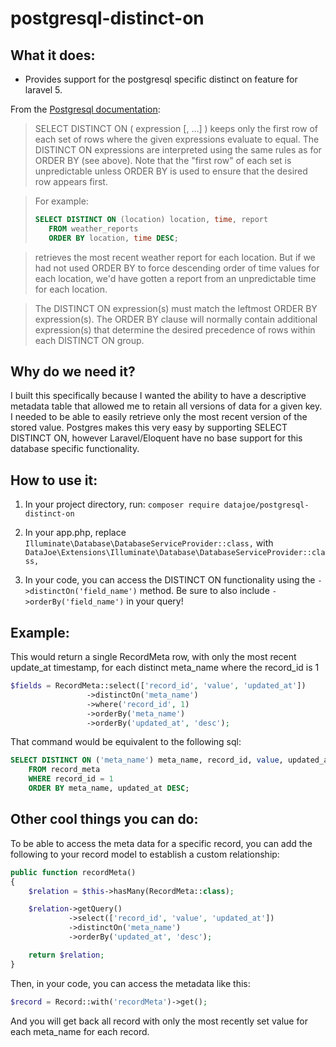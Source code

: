 # postgresql-distinct-on

## What it does:

* Provides support for the postgresql specific distinct on feature for laravel 5.

From the [Postgresql documentation][1]:
> SELECT DISTINCT ON ( expression [, ...] ) keeps only the first row of each set of rows where the given expressions 
evaluate to equal. The DISTINCT ON expressions are interpreted using the same rules as for ORDER BY (see above). Note 
that the "first row" of each set is unpredictable unless ORDER BY is used to ensure that the desired row appears first.

> For example:
> ```sql
> SELECT DISTINCT ON (location) location, time, report
>    FROM weather_reports
>    ORDER BY location, time DESC;
>```

> retrieves the most recent weather report for each location. But if we had not used ORDER BY to force descending order 
of time values for each location, we'd have gotten a report from an unpredictable time for each location.

> The DISTINCT ON expression(s) must match the leftmost ORDER BY expression(s). The ORDER BY clause will normally 
contain additional expression(s) that determine the desired precedence of rows within each DISTINCT ON group.

## Why do we need it?

I built this specifically because I wanted the ability to have a descriptive metadata table that allowed me to retain 
all versions of data for a given key. I needed to be able to easily retrieve only the most recent version of the stored
value. Postgres makes this very easy by supporting SELECT DISTINCT ON, however Laravel/Eloquent have no base support
for this database specific functionality. 

## How to use it:

1. In your project directory, run: `composer require datajoe/postgresql-distinct-on`

2. In your app.php, replace `Illuminate\Database\DatabaseServiceProvider::class,` with 
`DataJoe\Extensions\Illuminate\Database\DatabaseServiceProvider::class,`

3. In your code, you can access the DISTINCT ON functionality using the `->distinctOn('field_name')` method. Be sure to 
also include `->orderBy('field_name')` in your query!

## Example:

This would return a single RecordMeta row, with only the most recent update_at timestamp, for each distinct meta_name 
where the record_id is 1
```php
$fields = RecordMeta::select(['record_id', 'value', 'updated_at'])
                 ->distinctOn('meta_name')
                 ->where('record_id', 1)
                 ->orderBy('meta_name')
                 ->orderBy('updated_at', 'desc');
```

That command would be equivalent to the following sql:
```sql 
SELECT DISTINCT ON ('meta_name') meta_name, record_id, value, updated_at
    FROM record_meta
    WHERE record_id = 1
    ORDER BY meta_name, updated_at DESC;
```

## Other cool things you can do:

To be able to access the meta data for a specific record, you can add the following to your record model to establish a 
custom relationship:

```php
public function recordMeta()
{
    $relation = $this->hasMany(RecordMeta::class);

    $relation->getQuery()
             ->select(['record_id', 'value', 'updated_at'])
             ->distinctOn('meta_name')
             ->orderBy('updated_at', 'desc');

    return $relation;
}
```

Then, in your code, you can access the metadata like this:

```php
$record = Record::with('recordMeta')->get();
```

And you will get back all record with only the most recently set value for each meta_name for each record.


[1]: https://www.postgresql.org/docs/9.5/sql-select.html#SQL-DISTINCT "Postgresql Distinct On"
